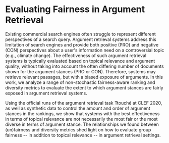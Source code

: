 # Evaluating Fairness in Argument Retrieval

Existing commercial search engines often struggle to represent different perspectives of a search query. Argument retrieval systems address this limitation of search engines and provide both positive (PRO) and negative (CON) perspectives about a user's information need on a controversial topic (e.g., climate change). The effectiveness of such argument retrieval systems is typically evaluated based on topical relevance and argument quality, without taking into account the often differing number of documents shown for the argument stances (PRO or CON). Therefore, systems may retrieve relevant passages, but with a biased exposure of arguments. In this work, we analyze a range of non-stochastic fairness-aware ranking and diversity metrics to evaluate the extent to which argument stances are fairly exposed in argument retrieval systems.

Using the official runs of the argument retrieval task Ttouché at CLEF 2020, as well as synthetic data to control the amount and order of argument stances in the rankings, we show that systems with the best effectiveness in terms of topical relevance are not necessarily the most fair or the most diverse in terms of argument stance. The relationships we found between (un)fairness and diversity metrics shed light on how to evaluate group fairness -- in addition to topical relevance -- in argument retrieval settings.
